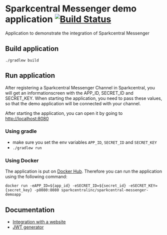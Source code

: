 # Sparkcentral Messenger demo application [![Build Status](https://travis-ci.org/sparkcentral/sparkcentral-messenger-demoapp.svg)](https://travis-ci.org/sparkcentral/sparkcentral-messenger-demoapp)
Application to demonstrate the integration of Sparkcentral Messenger

## Build application
`./gradlew build`

## Run application
After registering a Sparkcentral Messenger Channel in Sparkcentral, you will get an informationscreen with the APP_ID, SECRET_ID and SECRET_KEY. When starting the application, you need to pass these values, so that the demo application will be connected with your channel.

After starting the application, you can open it by going to [http://localhost:8080](http://localhost:8080)
### Using gradle
- make sure you set the env variables `APP_ID`, `SECRET_ID` and `SECRET_KEY`
- `./gradlew run`

### Using Docker
The application is put on [Docker Hub](https://hub.docker.com/r/sparkcentralinc/sparkcentral-messenger-demoapp/). Therefore you can run the application using the following command:

`docker run -eAPP_ID=${app_id} -eSECRET_ID=${secret_id} -eSECRET_KEY={secret_key} -p8080:8080 sparkcentralinc/sparkcentral-messenger-demoapp`

## Documentation
- [Integration with a website](documentation/INTEGRATION.md)
- [JWT generator](documentation/JWTGENERATOR.md)
